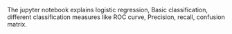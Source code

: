 The jupyter notebook explains logistic regression, Basic classification, different classification measures like ROC curve, Precision, recall, confusion matrix.
